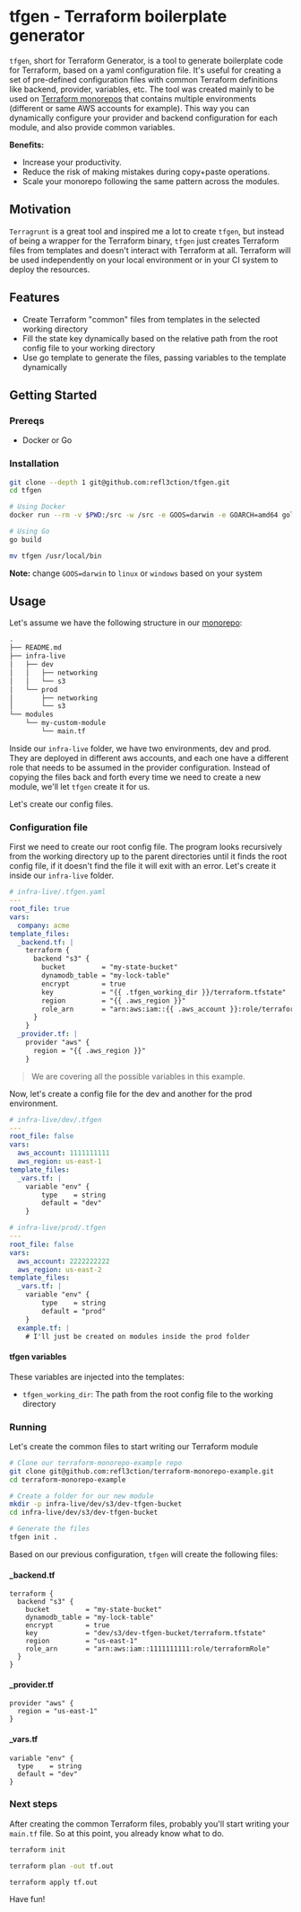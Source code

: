 # tfgen - Terraform boilerplate generator

`tfgen`, short for Terraform Generator, is a tool to generate boilerplate code for Terraform, based on a yaml configuration file. It's useful for creating a set of pre-defined configuration files with common Terraform definitions like backend, provider, variables, etc. The tool was created mainly to be used on [Terraform monorepos](https://github.com/refl3ction/terraform-monorepo-example) that contains multiple environments (different or same AWS accounts for example). This way you can dynamically configure your provider and backend configuration for each module, and also provide common variables.

__Benefits:__

- Increase your productivity.
- Reduce the risk of making mistakes during copy+paste operations.
- Scale your monorepo following the same pattern across the modules.

## Motivation

`Terragrunt` is a great tool and inspired me a lot to create `tfgen`, but instead of being a wrapper for the Terraform binary, `tfgen` just creates Terraform files from templates and doesn't interact with Terraform at all. Terraform will be used independently on your local environment or in your CI system to deploy the resources.

## Features

- Create Terraform "common" files from templates in the selected working directory
- Fill the state key dynamically based on the relative path from the root config file to your working directory
- Use go template to generate the files, passing variables to the template dynamically

## Getting Started

### Prereqs

- Docker or Go

### Installation

```bash
git clone --depth 1 git@github.com:refl3ction/tfgen.git
cd tfgen

# Using Docker
docker run --rm -v $PWD:/src -w /src -e GOOS=darwin -e GOARCH=amd64 golang:alpine go build

# Using Go
go build

mv tfgen /usr/local/bin
```

__Note:__ change `GOOS=darwin` to `linux` or `windows` based on your system

## Usage

Let's assume we have the following structure in our [monorepo](https://github.com/refl3ction/terraform-monorepo-example):

```md
.
├── README.md
├── infra-live
│   ├── dev
│   │   ├── networking
│   │   └── s3
│   └── prod
│       ├── networking
│       └── s3
└── modules
    └── my-custom-module
        └── main.tf
```

Inside our `infra-live` folder, we have two environments, dev and prod. They are deployed in different aws accounts, and each one have a different role that needs to be assumed in the provider configuration. Instead of copying the files back and forth every time we need to create a new module, we'll let `tfgen` create it for us.

Let's create our config files.

### Configuration file

First we need to create our root config file. The program looks recursively from the working directory up to the parent directories until it finds the root config file, if it doesn't find the file it will exit with an error. Let's create it inside our `infra-live` folder.

```yaml
# infra-live/.tfgen.yaml
---
root_file: true
vars:
  company: acme
template_files:
  _backend.tf: |
    terraform {
      backend "s3" {
        bucket         = "my-state-bucket"
        dynamodb_table = "my-lock-table"
        encrypt        = true
        key            = "{{ .tfgen_working_dir }}/terraform.tfstate"
        region         = "{{ .aws_region }}"
        role_arn       = "arn:aws:iam::{{ .aws_account }}:role/terraformRole"
      }
    }
  _provider.tf: |
    provider "aws" {
      region = "{{ .aws_region }}"
    }
```

> We are covering all the possible variables in this example.

Now, let's create a config file for the dev and another for the prod environment.

```yaml
# infra-live/dev/.tfgen
---
root_file: false
vars:
  aws_account: 1111111111
  aws_region: us-east-1
template_files:
  _vars.tf: |
    variable "env" {
        type    = string
        default = "dev"
    }

# infra-live/prod/.tfgen
---
root_file: false
vars:
  aws_account: 2222222222
  aws_region: us-east-2
template_files:
  _vars.tf: |
    variable "env" {
        type    = string
        default = "prod"
    }
  example.tf: |
    # I'll just be created on modules inside the prod folder
```

#### tfgen variables

These variables are injected into the templates:

- `tfgen_working_dir`: The path from the root config file to the working directory

### Running

Let's create the common files to start writing our Terraform module

```bash
# Clone our terraform-monorepo-example repo
git clone git@github.com:refl3ction/terraform-monorepo-example.git
cd terraform-monorepo-example

# Create a folder for our new module
mkdir -p infra-live/dev/s3/dev-tfgen-bucket
cd infra-live/dev/s3/dev-tfgen-bucket

# Generate the files
tfgen init .
```

Based on our previous configuration, `tfgen` will create the following files:

#### _backend.tf

```hcl
terraform {
  backend "s3" {
    bucket         = "my-state-bucket"
    dynamodb_table = "my-lock-table"
    encrypt        = true
    key            = "dev/s3/dev-tfgen-bucket/terraform.tfstate"
    region         = "us-east-1"
    role_arn       = "arn:aws:iam::1111111111:role/terraformRole"
  }
}
```

#### _provider.tf

```hcl
provider "aws" {
  region = "us-east-1"
}
```

#### _vars.tf

```hcl
variable "env" {
  type    = string
  default = "dev"
}
```

### Next steps

After creating the common Terraform files, probably you'll start writing your `main.tf` file. So at this point, you already know what to do.

```bash
terraform init

terraform plan -out tf.out

terraform apply tf.out
```

Have fun!
